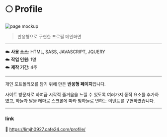 # :full_moon: Profile 
![page mockup](./image/mock_up/protfolio_mockup.png)
> 반응형으로 구현한 프로필 메인화면

---

:cloud: **사용 소스**: HTML, SASS, JAVASCRIPT, JQUERY
<br>
:cloud: **작업 인원**: 1명
<br>
:cloud: **제작 기간**: 4주
<br>

---

개인 포트폴리오를 담기 위해 만든 **반응형 페이지**입니다.

사이트 방문자로 하여금 시각적 즐거움을 느낄 수 있도록 여러가지 동적 요소를 추가하였고,
하늘과 달을 테마로 스크롤에 따라 밤하늘로 변하는 이벤트를 구현하였습니다. 

---
### link
:link: https://limjh0927.cafe24.com/profile/
